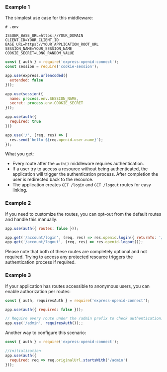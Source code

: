 
### Example 1

The simplest use case for this middleware:

```text
# .env

ISSUER_BASE_URL=https://YOUR_DOMAIN
CLIENT_ID=YOUR_CLIENT_ID
BASE_URL=https://YOUR_APPLICATION_ROOT_URL
SESSION_NAME=YOUR_SESSION_NAME
COOKIE_SECRET=LONG_RANDOM_VALUE
```

```javascript
const { auth } = require('express-openid-connect');
const session = require('cookie-session');

app.use(express.urlencoded({
  extended: false
}));

app.use(session({
  name: process.env.SESSION_NAME,
  secret: process.env.COOKIE_SECRET
}));

app.use(auth({
  required: true
}))

app.use('/', (req, res) => {
  res.send(`hello ${req.openid.user.name}`);
});
```

What you get:

- Every route after the `auth()` middleware requires authentication.
- If a user try to access a resource without being authenticated, the application will trigger the authentication process. After completion the user is redirected back to the resource.
- The application creates `GET /login` and `GET /logout` routes for easy linking.

### Example 2

If you need to customize the routes, you can opt-out from the default routes and handle this manually:

```js
app.use(auth({ routes: false }));

app.get('/account/login', (req, res) => res.openid.login({ returnTo: '/' }));
app.get('/account/logout', (req, res) => res.openid.logout());
```

Please note that both of these routes are completely optional and not required. Trying to access any protected resource triggers the authentication process if required.

### Example 3

If your application has routes accessible to anonymous users, you can enable authorization per routes:

```js
const { auth, requiresAuth } = require('express-openid-connect');

app.use(auth({ required: false }));

// Require every route under the /admin prefix to check authentication.
app.use('/admin', requiresAuth());;
```

Another way to configure this scenario:

```js
const { auth } = require('express-openid-connect');

//initialization
app.use(auth({
  required: req => req.originalUrl.startsWith('/admin')
}));
```
